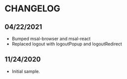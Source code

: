 # CHANGELOG

## 04/22/2021

* Bumped msal-browser and msal-react
* Replaced logout with logoutPopup and logoutRedirect

## 11/24/2020

* Initial sample.